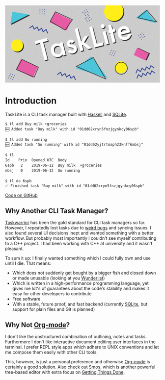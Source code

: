 ![Logo banner](./images/banner@2.png)

# Introduction

TaskLite is a CLI task manager built with [Haskell] and [SQLite].

[Haskell]: https://haskell.org
[SQLite]: https://sqlite.org

```txt
$ tl add Buy milk +groceries
🆕 Added task "Buy milk" with id "01dd62xryn5fnzjgynkcy06spb"

$ tl add Go running
🆕 Added task "Go running" with id "01dd62yjtrtmaph23knff6mbsj"

$ tl
Id    Prio  Opened UTC  Body
6spb   2    2019-06-12  Buy milk  +groceries
mbsj   0    2019-06-12  Go running

$ tl do 6spb
✅ Finished task "Buy milk" with id "01dd62xryn5fnzjgynkcy06spb"
```

[Code on GitHub]

[Code on GitHub]: https://github.com/ad-si/tasklite


## Why Another CLI Task Manager?

[Taskwarrior] has been the gold standard for CLI task managers so far.
However, I repeatedly lost tasks due to [weird bugs]
and syncing issues.
I also found several UI decisions inept and wanted something
with a better workflow.
But probably most importantly I couldn't see myself contributing
to a C++ project.
I had been working with C++ at university and it wasn't pleasant.

To sum it up: I finally wanted something which I could fully own
and use until I die.
That means:

- Which does not suddenly get bought by a bigger fish and closed down
    or made unusable (looking at you [Wunderlist])
- Which is written in a high-performance programming language,
    yet gives me lot's of guarantees about the code's stability
    and makes it easy for other developers to contribute
- Free software
- With a stable, future proof, and fast backend
    (currently [SQLite], but support for plain files and Git is planned)


[Wunderlist]: https://www.theverge.com/2018/3/21/17146308/microsoft-wunderlist-to-do-app-acquisition-complicated
[Taskwarrior]: https://taskwarrior.org
[weird bugs]: https://github.com/GothenburgBitFactory/taskwarrior/issues/1831


## Why Not [Org-mode]?

I don't like the unstructured combination of outlining, notes and tasks.
Furthermore I don't like interactive document editing user interfaces
in the terminal.
I prefer REPL style apps which adhere to UNIX conventions and let
me compose them easily with other CLI tools.

This, however, is just a personal preference
and otherwise [Org-mode] is certainly a good solution.
Also check out [Smos],
which is another powerful tree-based editor with extra focus
on [Getting Things Done].

[Org-mode]: https://orgmode.org/
[Smos]: https://smos.cs-syd.eu/
[Getting Things Done]: https://en.wikipedia.org/wiki/Getting_Things_Done
